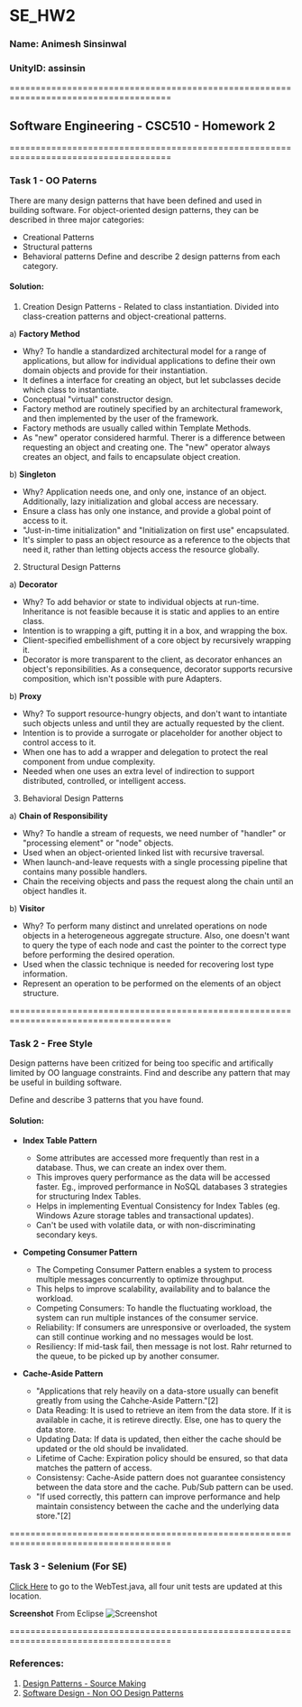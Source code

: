 # SE_HW2

### Name: Animesh Sinsinwal
### UnityID: assinsin

=====================================================================================
## Software Engineering - CSC510 - Homework 2
=====================================================================================

### Task 1 - OO Paterns
There are many design patterns that have been defined and used in building software. For object-oriented design patterns, they can be described in three major categories:

* Creational Patterns
* Structural patterns
* Behavioral patterns
Define and describe 2 design patterns from each category. </br>
#### Solution: 
1. Creation Design Patterns - Related to class instantiation. Divided into class-creation patterns and object-creational patterns. 

a) **Factory Method**
  * Why? To handle a standardized architectural model for a range of applications, but allow for individual applications to define their own domain objects and provide for their instantiation. </br>
  * It defines a interface for creating an object, but let subclasses decide which class to instantiate. </br>
  * Conceptual "virtual" constructor design. </br>
  * Factory method are routinely specified by an architectural framework, and then implemented by the user of the framework.</br>
  * Factory methods are usually called within Template Methods. </br>
  * As "new" operator considered harmful. Therer is a difference between requesting an object and creating one. The "new" operator always creates an object, and fails to encapsulate object creation.</br>

b) **Singleton**
  * Why? Application needs one, and only one, instance of an object. Additionally, lazy initialization and global access are necessary. </br>
  * Ensure a class has only one instance, and provide a global point of access to it.
  * "Just-in-time initialization" and "Initialization on first use" encapsulated.</br>
  * It's simpler to pass an object resource as a reference to the objects that need it, rather than letting objects access the resource globally.</br>

2. Structural Design Patterns

a) **Decorator**
  * Why? To add behavior or state to individual objects at run-time. Inheritance is not feasible because it is static and applies to an entire class. </br>
  * Intention is to wrapping a gift, putting it in a box, and wrapping the box.</br>
  * Client-specified embellishment of a core object by recursively wrapping it.</br>
  * Decorator is more transparent to the client, as decorator enhances an object's reponsibilities. As a consequence, decorator supports recursive composition, which isn't possible with pure Adapters.</br>


b) **Proxy**
  * Why? To support resource-hungry objects, and don't want to intantiate such objects unless and until they are actually requested by the client.</br>
  * Intention is to provide a surrogate or placeholder for another object to control access to it.</br>
  * When one has to add a wrapper and delegation to protect the real component from undue complexity. </br>
  * Needed when one uses an extra level of indirection to support distributed, controlled, or intelligent access. </br>

3. Behavioral Design Patterns

a) **Chain of Responsibility**
  * Why? To handle a stream of requests, we need number of "handler" or "processing element" or "node" objects. </br>
  * Used when an object-oriented linked list with recursive traversal. </br>
  * When launch-and-leave requests with a single processing pipeline that contains many possible handlers. </br>
  * Chain the receiving objects and pass the request along the chain until an object handles it. </br>

b) **Visitor**
  * Why? To perform many distinct and unrelated operations on node objects in a heterogeneous aggregate structure. Also, one doesn't want to query the type of each node and cast the pointer to the correct type before performing the desired operation.
  * Used when the classic technique is needed for recovering lost type information.
  * Represent an operation to be performed on the elements of an object structure. 

=====================================================================================

### Task 2 - Free Style
Design patterns have been critized for being too specific and artifically limited by OO language constraints. Find and describe any pattern that may be useful in building software.

Define and describe 3 patterns that you have found. </br>
#### Solution:

* **Index Table Pattern**
  * Some attributes are accessed more frequently than rest in a database. Thus, we can create an index over them.</br>
  * This improves query performance as the data will be accessed faster. Eg., improved performance in NoSQL databases 3 strategies for structuring Index Tables.</br>
  * Helps in implementing Eventual Consistency for Index Tables (eg. Windows Azure storage tables and transactional updates).</br>
  * Can't be used with volatile data, or with non-discriminating secondary keys. </br>

* **Competing Consumer Pattern**
  * The Competing Consumer Pattern enables a system to process multiple messages concurrently to optimize throughput.</br>
  * This helps to improve scalability, availability and to balance the workload.</br>
  * Competing Consumers: To handle the fluctuating workload, the system can run multiple instances of the consumer service.</br>
  * Reliability: If consumers are unresponsive or overloaded, the system can still continue working and no messages would be lost.</br>
  * Resiliency: If mid-task fail, then message is not lost. Rahr returned to the queue, to be picked up by another consumer. </br>


* **Cache-Aside Pattern**
  * "Applications that rely heavily on a data-store usually can benefit greatly from using the Cahche-Aside Pattern."[2]</br>
  * Data Reading: It is used to retrieve an item from the data store. If it is available in cache, it is retireve directly. Else, one has to query the data store. </br>
  * Updating Data: If data is updated, then either the cache should be updated or the old should be invalidated. </br>
  * Lifetime of Cache: Expiration policy should be ensured, so that data matches the pattern of access.</br>
  * Consistensy: Cache-Aside pattern does not guarantee consistency between the data store and the cache. Pub/Sub pattern can be used.</br>
  * "If used correctly, this pattern can improve performance and help maintain consistency between the cache and the underlying data store."[2]</br>


=====================================================================================

### Task 3 - Selenium (For SE)

[Click Here](https://github.ncsu.edu/assinsin/SE_HW2/blob/assinsin/Selenium/src/test/java/selenium/tests/WebTest.java) to go to the WebTest.java, all four unit tests are updated at this location. 

**Screenshot** From Eclipse
![Screenshot](https://github.ncsu.edu/assinsin/SE_HW2/blob/assinsin/images/PassedTest%20-%20Screenshot.png)

=====================================================================================

### References:
1. [Design Patterns - Source Making](https://sourcemaking.com/design_patterns)
2. [Software Design - Non OO Design Patterns](https://blog.cdemi.io/tag/design-patterns/)